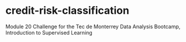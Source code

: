 # credit-risk-classification
Module 20 Challenge for the Tec de Monterrey Data Analysis Bootcamp, Introduction to Supervised Learning
